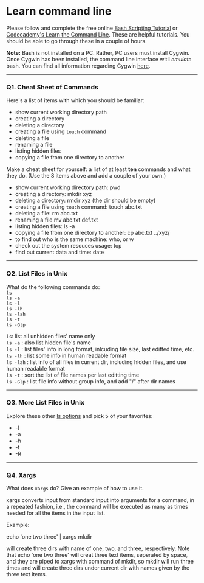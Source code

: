 # Learn command line

Please follow and complete the free online [Bash Scripting Tutorial](https://ryanstutorials.net/bash-scripting-tutorial/) or [Codecademy's Learn the Command Line](https://www.codecademy.com/learn/learn-the-command-line). These are helpful tutorials. You should be able to go through these in a couple of hours.

**Note:** Bash is not installed on a PC. Rather, PC users must install Cygwin. Once Cygwin has been installed, the command line interface witll _emulate_ bash. You can find all information regarding Cygwin [here](https://www.cygwin.com/).

---

### Q1.  Cheat Sheet of Commands  

Here's a list of items with which you should be familiar:  
* show current working directory path
* creating a directory
* deleting a directory
* creating a file using `touch` command
* deleting a file
* renaming a file
* listing hidden files
* copying a file from one directory to another

Make a cheat sheet for yourself: a list of at least **ten** commands and what they do.  (Use the 8 items above and add a couple of your own.)  

* show current working directory path: pwd
* creating a directory: mkdir xyz
* deleting a directory: rmdir xyz (the dir should be empty)
* creating a file using `touch` command: touch abc.txt
* deleting a file: rm abc.txt
* renaming a file mv abc.txt def.txt
* listing hidden files: ls -a
* copying a file from one directory to another: cp abc.txt ../xyz/
* to find out who is the same machine: who, or w
* check out the system resouces usage: top
* find out current data and time: date

---

### Q2.  List Files in Unix   

What do the following commands do:  
`ls`  
`ls -a`   
`ls -l`   
`ls -lh`    
`ls -lah`    
`ls -t`    
`ls -Glp`    

`ls`: list all unhidden files' name only  
`ls -a` : also list hidden file's name  
`ls -l`  : list files' info in long format, inlcuding file size, last editted time, etc.  
`ls -lh`  : list some info in human readable format  
`ls -lah`  : list info of all files in current dir, including hidden files, and use human readable format  
`ls -t`  : sort the list of file names per last editting time   
`ls -Glp`  : list file info without group info, and add "/" after dir names  

---

### Q3.  More List Files in Unix  

Explore these other [ls options](http://www.techonthenet.com/unix/basic/ls.php) and pick 5 of your favorites:

* -l
* -a
* -h
* -t
* -R

---

### Q4.  Xargs   

What does `xargs` do? Give an example of how to use it.

xargs converts input from standard input into arguments for a command, in a repeated fashion, i.e., the command will be executed as many as times needed for all the items in the input list.

Example:

echo 'one two three' | xargs mkdir

will create three dirs with name of one, two, and three, respectively. Note that echo 'one two three' will creat three text items, seperated by space, and they are piped to xargs with command of mkdir, so mkdir will run three times and will create three dirs under current dir with names given by the three text items. 


 

